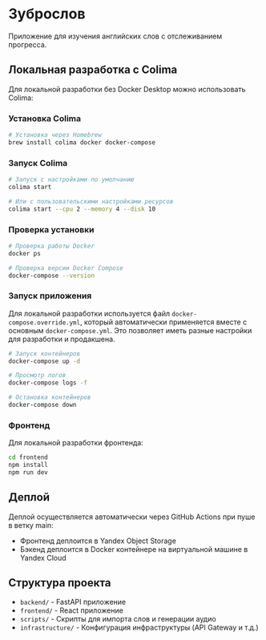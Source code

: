 # Зуброслов

Приложение для изучения английских слов с отслеживанием прогресса.

## Локальная разработка с Colima

Для локальной разработки без Docker Desktop можно использовать Colima:

### Установка Colima

```bash
# Установка через Homebrew
brew install colima docker docker-compose
```

### Запуск Colima

```bash
# Запуск с настройками по умолчанию
colima start

# Или с пользовательскими настройками ресурсов
colima start --cpu 2 --memory 4 --disk 10
```

### Проверка установки

```bash
# Проверка работы Docker
docker ps

# Проверка версии Docker Compose
docker-compose --version
```

### Запуск приложения

Для локальной разработки используется файл `docker-compose.override.yml`, который автоматически применяется вместе с основным `docker-compose.yml`. Это позволяет иметь разные настройки для разработки и продакшена.

```bash
# Запуск контейнеров
docker-compose up -d

# Просмотр логов
docker-compose logs -f

# Остановка контейнеров
docker-compose down
```

### Фронтенд

Для локальной разработки фронтенда:

```bash
cd frontend
npm install
npm run dev
```

## Деплой

Деплой осуществляется автоматически через GitHub Actions при пуше в ветку main:

- Фронтенд деплоится в Yandex Object Storage
- Бэкенд деплоится в Docker контейнере на виртуальной машине в Yandex Cloud

## Структура проекта

- `backend/` - FastAPI приложение
- `frontend/` - React приложение
- `scripts/` - Скрипты для импорта слов и генерации аудио
- `infrastructure/` - Конфигурация инфраструктуры (API Gateway и т.д.)
